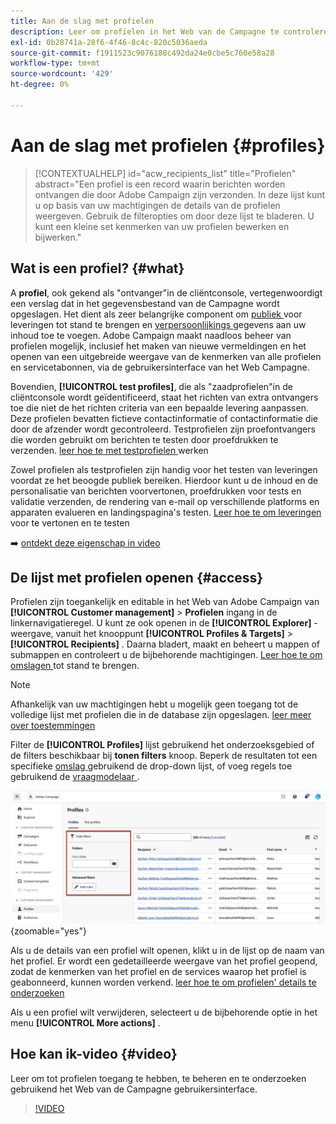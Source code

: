 ```yaml
---
title: Aan de slag met profielen
description: Leer om profielen in het Web van de Campagne te controleren en te beheren.
exl-id: 0b28741a-28f6-4f46-8c4c-820c5036aeda
source-git-commit: f1911523c9076188c492da24e0cbe5c760e58a28
workflow-type: tm+mt
source-wordcount: '429'
ht-degree: 0%

---
```


# Aan de slag met profielen {#profiles}

>[!CONTEXTUALHELP]
>id="acw_recipients_list"
>title="Profielen"
>abstract="Een profiel is een record waarin berichten worden ontvangen die door Adobe Campaign zijn verzonden. In deze lijst kunt u op basis van uw machtigingen de details van de profielen weergeven. Gebruik de filteropties om door deze lijst te bladeren. U kunt een kleine set kenmerken van uw profielen bewerken en bijwerken."

## Wat is een profiel? {#what}

A **profiel**, ook gekend als &quot;ontvanger&quot;in de cliëntconsole, vertegenwoordigt een verslag dat in het gegevensbestand van de Campagne wordt opgeslagen. Het dient als zeer belangrijke component om [ publiek ](create-audience.md) voor leveringen tot stand te brengen en [ verpersoonlijkings ](../personalization/personalize.md) gegevens aan uw inhoud toe te voegen. Adobe Campaign maakt naadloos beheer van profielen mogelijk, inclusief het maken van nieuwe vermeldingen en het openen van een uitgebreide weergave van de kenmerken van alle profielen en servicetabonnen, via de gebruikersinterface van het Web Campagne.

Bovendien, **[!UICONTROL test profiles]**, die als &quot;zaadprofielen&quot;in de cliëntconsole wordt geïdentificeerd, staat het richten van extra ontvangers toe die niet de het richten criteria van een bepaalde levering aanpassen. Deze profielen bevatten fictieve contactinformatie of contactinformatie die door de afzender wordt gecontroleerd. Testprofielen zijn proefontvangers die worden gebruikt om berichten te testen door proefdrukken te verzenden. [ leer hoe te met testprofielen ](test-profiles.md) werken

Zowel profielen als testprofielen zijn handig voor het testen van leveringen voordat ze het beoogde publiek bereiken. Hierdoor kunt u de inhoud en de personalisatie van berichten voorvertonen, proefdrukken voor tests en validatie verzenden, de rendering van e-mail op verschillende platforms en apparaten evalueren en landingspagina&#39;s testen. [ Leer hoe te om leveringen ](../preview-test/preview-test.md) voor te vertonen en te testen

➡️ [ ontdekt deze eigenschap in video ](#video)

## De lijst met profielen openen {#access}

Profielen zijn toegankelijk en editable in het Web van Adobe Campaign van **[!UICONTROL Customer management]** > **Profielen** ingang in de linkernavigatieregel. U kunt ze ook openen in de **[!UICONTROL Explorer]** -weergave, vanuit het knooppunt **[!UICONTROL Profiles & Targets]** > **[!UICONTROL Recipients]** . Daarna bladert, maakt en beheert u mappen of submappen en controleert u de bijbehorende machtigingen. [ Leer hoe te om omslagen ](../get-started/permissions.md#folders) tot stand te brengen.

>[!NOTE]
>
>Afhankelijk van uw machtigingen hebt u mogelijk geen toegang tot de volledige lijst met profielen die in de database zijn opgeslagen. [ leer meer over toestemmingen ](../get-started/permissions.md)

Filter de **[!UICONTROL Profiles]** lijst gebruikend het onderzoeksgebied of de filters beschikbaar bij **tonen filters** knoop. Beperk de resultaten tot een specifieke [ omslag ](../get-started/permissions.md#folders) gebruikend de drop-down lijst, of voeg regels toe gebruikend de [ vraagmodelaar ](../query/query-modeler-overview.md).

![ Filters beschikbaar in de profielenlijst ](assets/profiles-list-filters.png){zoomable="yes"}

Als u de details van een profiel wilt openen, klikt u in de lijst op de naam van het profiel. Er wordt een gedetailleerde weergave van het profiel geopend, zodat de kenmerken van het profiel en de services waarop het profiel is geabonneerd, kunnen worden verkend. [ leer hoe te om profielen&#39; details te onderzoeken ](create-profile.md)

Als u een profiel wilt verwijderen, selecteert u de bijbehorende optie in het menu **[!UICONTROL More actions]** .

## Hoe kan ik-video {#video}

Leer om tot profielen toegang te hebben, te beheren en te onderzoeken gebruikend het Web van de Campagne gebruikersinterface.

>[!VIDEO](https://video.tv.adobe.com/v/3448370?quality=12&captions=dut)